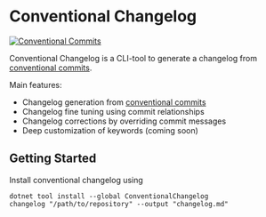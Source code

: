 ﻿# Conventional Changelog

[![Conventional Commits][ccommits-img]][ccommits-url]

Conventional Changelog is a CLI-tool to generate a changelog from [conventional commits][ccommits-url].

Main features:

- Changelog generation from [conventional commits][ccommits-url]
- Changelog fine tuning using commit relationships
- Changelog corrections by overriding commit messages
- Deep customization of keywords (coming soon)

## Getting Started

Install conventional changelog using

```shell
dotnet tool install --global ConventionalChangelog
changelog "/path/to/repository" --output "changelog.md"
```

[ccommits-url]: https://conventionalcommits.org/
[ccommits-img]: https://badgen.net/badge/conventional%20commits/v1.0.0/dfb317
